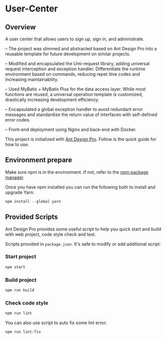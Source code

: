 # User-Center

## Overview

A user center that allows users to sign up, sign in, and administrate.

– The project was slimmed and abstracted based on Ant Design Pro into a reusable template for
future development on similar projects.

– Modified and encapsulated the Umi-request library, adding universal request interception
and exception handler. Differentiate the runtime environment based on commands, reducing repet
itive codes and increasing maintainability.

– Used MyBatis + MyBatis Plus for the data access layer. While most functions are reused, a
universal operation template is customized, drastically increasing development efficiency.

– Encapsulated a global exception handler to avoid redundant error messages and standardize the
return value of interfaces with self-defined error codes.

– Front-end deployment using Nginx and back-end with Docker.

This project is initialized with [Ant Design Pro](https://pro.ant.design). Follow is the quick guide for how to use.

## Environment prepare

Make sure npm is in the environment. If not, refer to the [npm package manager](http://npmjs.org/).

Once you have npm installed you can run the following both to install and upgrade Yarn:

```powershell
npm install --global yarn
```

## Provided Scripts

Ant Design Pro provides some useful script to help you quick start and build with web project, code style check and test.

Scripts provided in `package.json`. It's safe to modify or add additional script:

### Start project

```bash
npm start
```

### Build project

```bash
npm run build
```

### Check code style

```bash
npm run lint
```

You can also use script to auto fix some lint error:

```bash
npm run lint:fix
```
